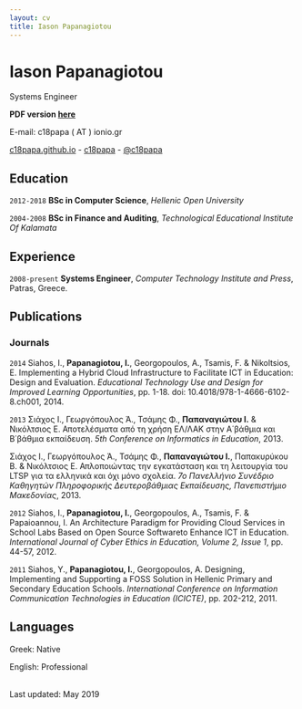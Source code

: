 ```yaml
---
layout: cv
title: Iason Papanagiotou
---
```

# Iason Papanagiotou
Systems Engineer

**PDF version [here](./cv.pdf)**

E-mail:  c18papa ( AT ) ionio.gr

<div id="webaddress">
  <a href="https://c18papa.github.io/markdown-cv-c18papa/"><i class="fas fa-home"></i> c18papa.github.io</a> - 
  <a href="https://github.com/c18papa"><i class="fab fa-github"></i> c18papa</a> - 
  <a href="https://twitter.com/c18papa"><i class="fab fa-twitter"></i> @c18papa</a>
</div>

## Education

`2012-2018`
**BSc in Computer Science**, *Hellenic Open University*

`2004-2008`
**BSc in Finance and Auditing**, *Technological Educational Institute Of Kalamata*

## Experience

`2008-present`
**Systems Engineer**, 
*Computer Technology Institute and Press*, Patras, Greece.

## Publications

### Journals

`2014`
Siahos, I., **Papanagiotou, I.**, Georgopoulos, A., Tsamis, F. & Nikoltsios, E. Implementing a Hybrid Cloud Infrastructure to Facilitate ICT in Education: Design and Evaluation. *Educational Technology Use and Design for Improved Learning Opportunities*, pp. 1-18. doi: 10.4018/978-1-4666-6102-8.ch001, 2014.

`2013`
Σιάχος Ι., Γεωργόπουλος Ά., Τσάμης Φ., **Παπαναγιώτου Ι.** & Νικόλτσιος Ε. Αποτελέσματα από τη χρήση ΕΛ/ΛΑΚ στην Α΄βάθμια και Β΄βάθμια εκπαίδευση. *5th Conference on Informatics in Education*, 2013.

Σιάχος Ι., Γεωργόπουλος Ά., Τσάμης Φ., **Παπαναγιώτου Ι.**, Παπακυρύκου Β. & Νικόλτσιος Ε. Απλοποιώντας την εγκατάσταση και τη λειτουργία του LTSP για τα ελληνικά και όχι μόνο σχολεία. *7ο Πανελλήνιο Συνέδριο Καθηγητών Πληροφορικής Δευτεροβάθμιας Εκπαίδευσης, Πανεπιστήμιο Μακεδονίας*, 2013.

`2012`
Siahos, I., **Papanagiotou, I.**, Georgopoulos, A., Tsamis, F. & Papaioannou, I. An Architecture Paradigm for Providing Cloud Services in School Labs Based on Open Source Softwareto Enhance ICT in Education. *International Journal of Cyber Ethics in Education, Volume 2, Issue 1*, pp. 44-57, 2012.

`2011`
Siahos, Y., **Papanagiotou, I.**, Georgopoulos, A. Designing, Implementing and Supporting a FOSS Solution in Hellenic Primary and Secondary Education Schools. *International Conference on Information Communication Technologies in Education (ICICTE)*, pp. 202-212, 2011.

## Languages

Greek: Native

English: Professional

<br/>Last updated: May 2019<br/><br/>
